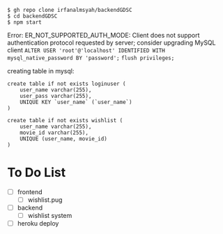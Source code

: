 	$ gh repo clone irfanalmsyah/backendGDSC
	$ cd backendGDSC
	$ npm start
	
Error: ER_NOT_SUPPORTED_AUTH_MODE: Client does not support authentication protocol requested by server; consider upgrading MySQL client
`ALTER USER 'root'@'localhost' IDENTIFIED WITH mysql_native_password BY 'password';`
`flush privileges;`

creating table in mysql:

	create table if not exists loginuser (
    	user_name varchar(255),
    	user_pass varchar(255),
		UNIQUE KEY `user_name` (`user_name`)
	)

	create table if not exists wishlist (
    	user_name varchar(255),
    	movie_id varchar(255),
		UNIQUE (user_name, movie_id)
	)


# To Do List
- [ ] frontend
	 - [ ] wishlist.pug
 
 - [ ] backend
	 - [ ] wishlist system
  
 - [ ] heroku deploy

